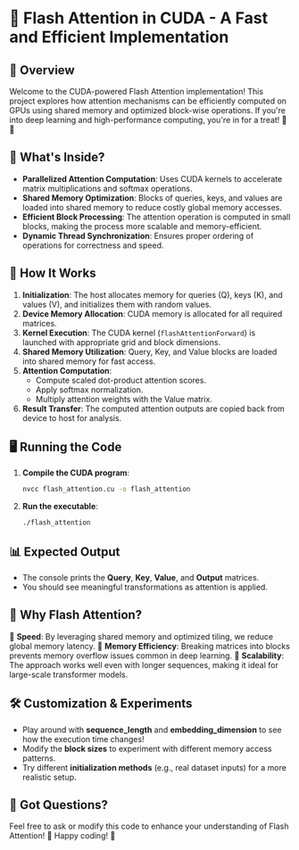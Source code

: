 # 🚀 Flash Attention in CUDA - A Fast and Efficient Implementation

## 🌟 Overview

Welcome to the CUDA-powered Flash Attention implementation! This project explores how attention mechanisms can be efficiently computed on GPUs using shared memory and optimized block-wise operations. If you're into deep learning and high-performance computing, you're in for a treat! 🍕🔥

## 📌 What's Inside?

- **Parallelized Attention Computation**: Uses CUDA kernels to accelerate matrix multiplications and softmax operations.
- **Shared Memory Optimization**: Blocks of queries, keys, and values are loaded into shared memory to reduce costly global memory accesses.
- **Efficient Block Processing**: The attention operation is computed in small blocks, making the process more scalable and memory-efficient.
- **Dynamic Thread Synchronization**: Ensures proper ordering of operations for correctness and speed.

## 📜 How It Works

1. **Initialization**: The host allocates memory for queries (Q), keys (K), and values (V), and initializes them with random values.
2. **Device Memory Allocation**: CUDA memory is allocated for all required matrices.
3. **Kernel Execution**: The CUDA kernel (`flashAttentionForward`) is launched with appropriate grid and block dimensions.
4. **Shared Memory Utilization**: Query, Key, and Value blocks are loaded into shared memory for fast access.
5. **Attention Computation**:
   - Compute scaled dot-product attention scores.
   - Apply softmax normalization.
   - Multiply attention weights with the Value matrix.
6. **Result Transfer**: The computed attention outputs are copied back from device to host for analysis.

## 🖥️ Running the Code

1. **Compile the CUDA program**:
   ```sh
   nvcc flash_attention.cu -o flash_attention
   ```
2. **Run the executable**:
   ```sh
   ./flash_attention
   ```

## 📊 Expected Output

- The console prints the **Query**, **Key**, **Value**, and **Output** matrices.
- You should see meaningful transformations as attention is applied.

## 🎯 Why Flash Attention?

🔹 **Speed**: By leveraging shared memory and optimized tiling, we reduce global memory latency. 🔹 **Memory Efficiency**: Breaking matrices into blocks prevents memory overflow issues common in deep learning. 🔹 **Scalability**: The approach works well even with longer sequences, making it ideal for large-scale transformer models.

## 🛠️ Customization & Experiments

- Play around with **sequence\_length** and **embedding\_dimension** to see how the execution time changes!
- Modify the **block sizes** to experiment with different memory access patterns.
- Try different **initialization methods** (e.g., real dataset inputs) for a more realistic setup.

## 🤔 Got Questions?

Feel free to ask or modify this code to enhance your understanding of Flash Attention! 🚀 Happy coding! 🎉

